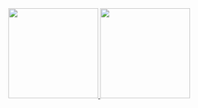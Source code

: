 <div>
<a href="https://github.com/seu-usuário-aqui">
<img loading="lazy" height="180em" src="https://github-readme-stats.vercel.app/api/top-langs/?username=MiiyamotoMusashi&layout=compact&langs_count=7&theme=dracula"/>
<img loading="lazy" height="180em" src="https://github-readme-stats.vercel.app/api?username=MiiyamotoMusashi&show_icons=true&theme=dracula&include_all_commits=true&count_private=true"/>
</div>
